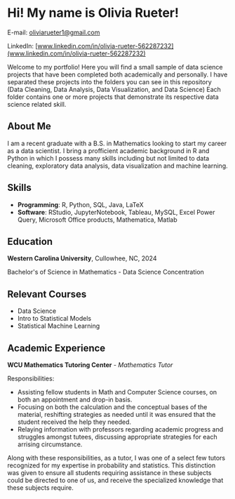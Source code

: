 # Hi! My name is Olivia Rueter!
E-mail: oliviarueter1@gmail.com

LinkedIn: [www.linkedin.com/in/olivia-rueter-562287232](www.linkedin.com/in/olivia-rueter-562287232)

Welcome to my portfolio! Here you will find a small sample of data science projects that have been completed both academically and personally. I have separated these projects into the folders you can see in this repository (Data Cleaning, Data Analysis, Data Visualization, and Data Science) Each folder contains one or more projects that demonstrate its respective data science related skill.

## About Me
I am a recent graduate with a B.S. in Mathematics looking to start my career as a data scientist. I bring a profficient academic background in R and Python in which I possess many skills including but not limited to data cleaning, exploratory data analysis, data visualization and machine learning. 


## Skills
- **Programming**: R, Python, SQL, Java, LaTeX
- **Software**: RStudio, JupyterNotebook, Tableau, MySQL, Excel Power Query, Microsoft Office products, Mathematica, Matlab


## Education
**Western Carolina University**, Cullowhee, NC, 2024

Bachelor's of Science in Mathematics - Data Science Concentration


## Relevant Courses
- Data Science
- Intro to Statistical Models
- Statistical Machine Learning


## Academic Experience
**WCU Mathematics Tutoring Center** - *Mathematics Tutor*

Responsibilities:
- Assisting fellow students in Math and Computer Science courses, on both an appointment and drop-in basis.
- Focusing on both the calculation and the conceptual bases of the material, reshifting strategies as needed until it was ensured that the student received the help they needed.
- Relaying information with professors regarding academic progress and struggles amongst tutees, discussing appropriate strategies for each arrising circumstance.

Along with these responsibilities, as a tutor, I was one of a select few tutors recognized for my expertise in probability and statistics. This distinction was given to ensure all students requiring assistance in these subjects could be directed to one of us, and receive the specialized knowledge that these subjects require. 




